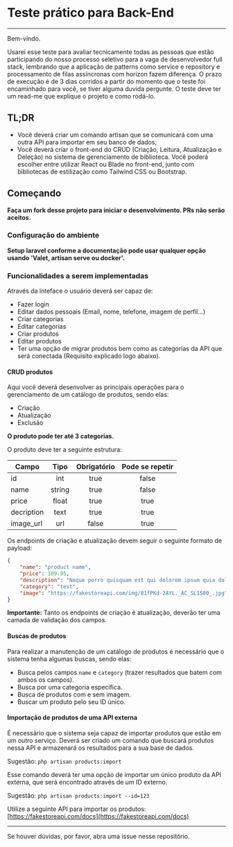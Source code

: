 # Teste prático para Back-End 
***

Bem-vindo.

Usarei esse teste para avaliar tecnicamente todas as pessoas que estão participando do nosso processo seletivo para a vaga de desenvolvedor full stack, lembrando que a aplicação de patterns como service e repository e processamento de filas assíncronas com horizon fazem diferença. O prazo de execução é de 3 dias corridos a partir do momento que o teste foi encaminhado para você, se tiver alguma duvida pergunte. O teste deve ter um read-me que explique o projeto e como rodá-lo.

## TL;DR

- Você deverá criar um comando artisan que se comunicará com uma outra API para importar em seu banco de dados;
- Você deverá criar o front-end do CRUD (Criação, Leitura, Atualização e Deleção) no sistema de gerenciamento de biblioteca. Você poderá escolher entre utilizar React ou Blade no front-end, junto com bibliotecas de estilização como Tailwind CSS ou Bootstrap.

## Começando

**Faça um fork desse projeto para iniciar o desenvolvimento. PRs não serão aceitos.**

### Configuração do ambiente

**Setup laravel conforme a documentação pode usar qualquer opção usando 'Valet, artisan serve ou docker'.**

### Funcionalidades a serem implementadas

Através da inteface o usuário deverá ser capaz de:
- Fazer login
- Editar dados pessoais (Email, nome, telefone, imagem de perfil...)
- Criar categorias
- Editar categorias
- Criar produtos
- Editar produtos
- Ter uma opção de migrar produtos bem como as categorias da API que será conectada (Requisito explicado logo abaixo).

#### CRUD produtos

Aqui você deverá desenvolver as principais operações para o gerenciamento de um catálogo de produtos, sendo elas:

- Criação
- Atualização
- Exclusão

**O produto pode ter até 3 categorias.**

O produto deve ter a seguinte estrutura:

Campo       | Tipo      | Obrigatório   | Pode se repetir
----------- | :------:  | :------:      | :------:
id          | int       | true          | false
name        | string    | true          | false        
price       | float     | true          | true
decription  | text      | true          | true
image_url   | url       | false         | true

Os endpoints de criação e atualização devem seguir o seguinte formato de payload:

```json
{
    "name": "product name",
    "price": 109.95,
    "description": "Neque porro quisquam est qui dolorem ipsum quia dolor sit amet, consectetur, adipisci velit...",
    "category": "test",
    "image": "https://fakestoreapi.com/img/81fPKd-2AYL._AC_SL1500_.jpg"
}
```

**Importante:** Tanto os endpoints de criação é atualização, deverão ter uma camada de validação dos campos.

#### Buscas de produtos

Para realizar a manutenção de um catálogo de produtos é necessário que o sistema tenha algumas buscas, sendo elas:

- Busca pelos campos `name` e `category` (trazer resultados que batem com ambos os campos).
- Busca por uma categoria específica.
- Busca de produtos com e sem imagem.
- Buscar um produto pelo seu ID único.

#### Importação de produtos de uma API externa

É necessário que o sistema seja capaz de importar produtos que estão em um outro serviço. Deverá ser criado um comando que buscará produtos nessa API e armazenará os resultados para a sua base de dados. 

Sugestão: `php artisan products:import`

Esse comando deverá ter uma opção de importar um único produto da API externa, que será encontrado através de um ID externo.

Sugestão: `php artisan products:import --id=123`

Utilize a seguinte API para importar os produtos: [https://fakestoreapi.com/docs](https://fakestoreapi.com/docs)

---

Se houver dúvidas, por favor, abra uma issue nesse repositório.
